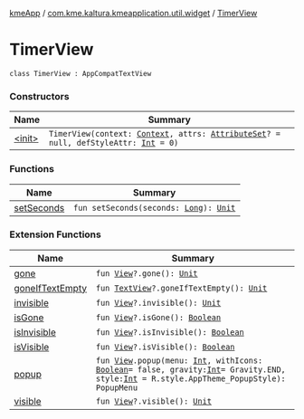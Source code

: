 [kmeApp](../../index.md) / [com.kme.kaltura.kmeapplication.util.widget](../index.md) / [TimerView](./index.md)

# TimerView

`class TimerView : AppCompatTextView`

### Constructors

| Name | Summary |
|---|---|
| [&lt;init&gt;](-init-.md) | `TimerView(context: `[`Context`](https://developer.android.com/reference/android/content/Context.html)`, attrs: `[`AttributeSet`](https://developer.android.com/reference/android/util/AttributeSet.html)`? = null, defStyleAttr: `[`Int`](https://kotlinlang.org/api/latest/jvm/stdlib/kotlin/-int/index.html)` = 0)` |

### Functions

| Name | Summary |
|---|---|
| [setSeconds](set-seconds.md) | `fun setSeconds(seconds: `[`Long`](https://kotlinlang.org/api/latest/jvm/stdlib/kotlin/-long/index.html)`): `[`Unit`](https://kotlinlang.org/api/latest/jvm/stdlib/kotlin/-unit/index.html) |

### Extension Functions

| Name | Summary |
|---|---|
| [gone](../../com.kme.kaltura.kmeapplication.util.extensions/android.view.-view/gone.md) | `fun `[`View`](https://developer.android.com/reference/android/view/View.html)`?.gone(): `[`Unit`](https://kotlinlang.org/api/latest/jvm/stdlib/kotlin/-unit/index.html) |
| [goneIfTextEmpty](../../com.kme.kaltura.kmeapplication.util.extensions/android.widget.-text-view/gone-if-text-empty.md) | `fun `[`TextView`](https://developer.android.com/reference/android/widget/TextView.html)`?.goneIfTextEmpty(): `[`Unit`](https://kotlinlang.org/api/latest/jvm/stdlib/kotlin/-unit/index.html) |
| [invisible](../../com.kme.kaltura.kmeapplication.util.extensions/android.view.-view/invisible.md) | `fun `[`View`](https://developer.android.com/reference/android/view/View.html)`?.invisible(): `[`Unit`](https://kotlinlang.org/api/latest/jvm/stdlib/kotlin/-unit/index.html) |
| [isGone](../../com.kme.kaltura.kmeapplication.util.extensions/android.view.-view/is-gone.md) | `fun `[`View`](https://developer.android.com/reference/android/view/View.html)`?.isGone(): `[`Boolean`](https://kotlinlang.org/api/latest/jvm/stdlib/kotlin/-boolean/index.html) |
| [isInvisible](../../com.kme.kaltura.kmeapplication.util.extensions/android.view.-view/is-invisible.md) | `fun `[`View`](https://developer.android.com/reference/android/view/View.html)`?.isInvisible(): `[`Boolean`](https://kotlinlang.org/api/latest/jvm/stdlib/kotlin/-boolean/index.html) |
| [isVisible](../../com.kme.kaltura.kmeapplication.util.extensions/android.view.-view/is-visible.md) | `fun `[`View`](https://developer.android.com/reference/android/view/View.html)`?.isVisible(): `[`Boolean`](https://kotlinlang.org/api/latest/jvm/stdlib/kotlin/-boolean/index.html) |
| [popup](../../com.kme.kaltura.kmeapplication.util.extensions/android.view.-view/popup.md) | `fun `[`View`](https://developer.android.com/reference/android/view/View.html)`.popup(menu: `[`Int`](https://kotlinlang.org/api/latest/jvm/stdlib/kotlin/-int/index.html)`, withIcons: `[`Boolean`](https://kotlinlang.org/api/latest/jvm/stdlib/kotlin/-boolean/index.html)` = false, gravity: `[`Int`](https://kotlinlang.org/api/latest/jvm/stdlib/kotlin/-int/index.html)` = Gravity.END, style: `[`Int`](https://kotlinlang.org/api/latest/jvm/stdlib/kotlin/-int/index.html)` = R.style.AppTheme_PopupStyle): PopupMenu` |
| [visible](../../com.kme.kaltura.kmeapplication.util.extensions/android.view.-view/visible.md) | `fun `[`View`](https://developer.android.com/reference/android/view/View.html)`?.visible(): `[`Unit`](https://kotlinlang.org/api/latest/jvm/stdlib/kotlin/-unit/index.html) |

